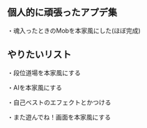## 個人的に頑張ったアプデ集
・魂入ったときのMobを本家風にした(ほぼ完成)

## やりたいリスト
・段位道場を本家風にする

・AIを本家風にする

・自己ベストのエフェクトとかつける

・また遊んでね！画面を本家風にする
